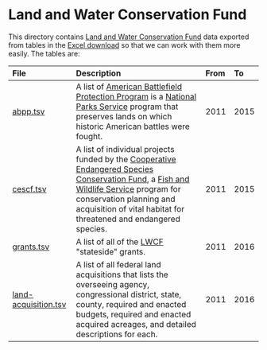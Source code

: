 # Land and Water Conservation Fund
This directory contains [Land and Water Conservation Fund][LWCF] data exported
from tables in the [Excel download] so that we can work with them more easily.
The tables are:

File | Description | From | To
:--- | :---------- | :--- | :---
[abpp.tsv](abpp.tsv) | A list of  [American Battlefield Protection Program][ABPP] is a [National Parks Service][NPS] program that preserves lands on which historic American battles were fought. | 2011 | 2015
[cescf.tsv](cescf.tsv) | A list of individual projects funded by the [Cooperative Endangered Species Conservation Fund][CESCF], a [Fish and Wildlife Service][FWS] program for conservation planning and acquisition of vital habitat for threatened and endangered species. | 2011 | 2015
[grants.tsv](grants.tsv) | A list of all of the [LWCF] "stateside" grants. | 2011 | 2016
[land-acquisition.tsv](land-acquisition.tsv) | A list of all federal land acquisitions that lists the overseeing agency, congressional district, state, county, required and enacted budgets, required and enacted acquired acreages, and detailed descriptions for each. | 2011 | 2016

[LWCF]: https://www.nps.gov/subjects/lwcf/index.htm
[Excel download]: ../../../downloads/LWCF_incl-documentation_2016.xlsx
[NPS]: https://www.nps.gov/
[FWS]: https://www.fws.gov/
[ABPP]: https://www.nps.gov/abpp/index.htm
[CESCF]: https://www.fws.gov/endangered/grants/
